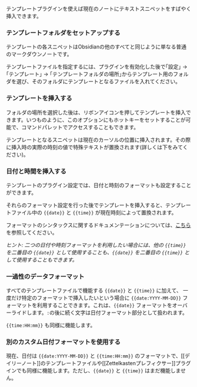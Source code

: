 テンプレートプラグインを使えば現在のノートにテキストスニペットをすばやく挿入できます。

### テンプレートフォルダをセットアップする

テンプレートの各スニペットはObsidianの他のすべてと同じように単なる普通のマークダウンノートです。

テンプレートファイルを指定するには、プラグインを有効化した後で｢設定｣ -> ｢テンプレート｣ -> ｢テンプレートフォルダの場所｣からテンプレート用のフォルダを選び、そのフォルダにテンプレートとなるファイルを入れてください。

### テンプレートを挿入する

フォルダの場所を選択した後は、リボンアイコンを押してテンプレートを挿入できます。いつものように、このオプションにもホットキーをセットすることが可能で、コマンドパレットでアクセスすることもできます。

テンプレートとなるスニペットは現在のカーソルの位置に挿入されます。その際に挿入時の実際の時刻の値で特殊テキストが置換されます(詳しくは下をみてください)。

### 日付と時間を挿入する

テンプレートのプラグイン設定では、日付と時刻のフォーマットも設定することができます。

それらのフォーマット設定を行った後でテンプレートを挿入すると、テンプレートファイル中の `{{date}}` と `{{time}}` が現在時刻によって置換されます。

フォーマットのシンタックスに関するドキュメンテーションについては、[こちら](https://momentjs.com/docs/#/displaying/format/)を参照してください。

_ヒント: 二つの日付や時刻フォーマットを利用したい場合には、他の `{{time}}` を二番目の `{{date}}` として使用することも、`{{date}}` を二番目の `{{time}}` として使用することもできます。_

### 一過性のデータフォーマット

すべてのテンプレートファイルで機能する `{{date}}` と `{{time}}` に加えて、 一度だけ特定のフォーマットで挿入したいという場合に `{{date:YYYY-MM-DD}}` フォーマットを利用することできます。これは、`{{date}}` フォーマットをオーバーライドします。`:`の後に続く文字は日付フォーマット部分として扱われます。

`{{time:HH:mm}}` も同様に機能します。

### 別のカスタム日付フォーマットを使用する

現在、日付は `{{date:YYYY-MM-DD}}` と `{{time:HH:mm}}` のフォーマットで、[[デイリーノート]]のテンプレートファイルや[[Zettelkastenプレフィクサー]]プラグインでも同様に機能します。ただし、`{{date}}` と `{{time}}` はまだ機能しません。